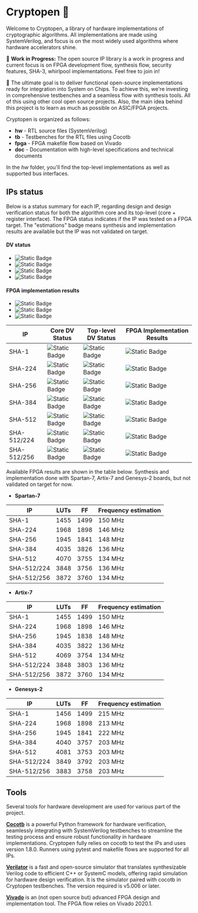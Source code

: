 # Cryptopen  🔐

Welcome to Cryptopen, a library of hardware implementations of cryptographic algorithms. All implementations are made using SystemVerilog, and focus is on the most widely used algorithms where hardware accelerators shine.

🚧 **Work in Progress:** The open source IP library is a work in progress and current focus is on FPGA development flow, synthesis flow, security features, SHA-3, whirlpool implementations. Feel free to join in!

🚀 The ultimate goal is to deliver functional open-source implementations ready for integration into System on Chips. To achieve this, we're investing in comprehensive testbenches and a seamless flow with synthesis tools. All of this using other cool open source projects. Also, the main idea behind this project is to learn as much as possible on ASIC/FPGA projects.

Cryptopen is organized as follows:

- **hw** - RTL source files (SystemVerilog)
- **tb** - Testbenches for the RTL files using Cocotb
- **fpga** - FPGA makefile flow based on Vivado
- **doc** - Documentation with high-level specifications and technical documents

In the *hw* folder, you'll find the top-level implementations as well as supported bus interfaces.

## IPs status

Below is a status summary for each IP, regarding design and design verification status for both the algorithm core and its top-level (core + register interface).
The FPGA status indicates if the IP was tested on a FPGA target.
The "estimations" badge means synthesis and implementation results are available but the IP was not validated on target.

#### DV status

[yvrfd]: https://img.shields.io/badge/verified-98ff98
[uvrfd]: https://img.shields.io/badge/under_verification-93e9be
[nvrfd]: https://img.shields.io/badge/not_verified-708238
[ndsnd]: https://img.shields.io/badge/not_designed-b2ac88

- ![Static Badge][ndsnd]
- ![Static Badge][nvrfd]
- ![Static Badge][uvrfd]
- ![Static Badge][yvrfd]

#### FPGA implementation results

[none]: https://img.shields.io/badge/none-b2ac88
[estm]: https://img.shields.io/badge/estimations-93e9be
[vald]: https://img.shields.io/badge/validated-98ff98

- ![Static Badge][none]
- ![Static Badge][estm]
- ![Static Badge][vald]

| IP          | Core DV Status         | Top-level DV Status    | FPGA Implementation Results |
|-------------|------------------------|------------------------|-----------------------------|
| SHA-1       | ![Static Badge][yvrfd] | ![Static Badge][uvrfd] | ![Static Badge][estm]       |
| SHA-224     | ![Static Badge][yvrfd] | ![Static Badge][uvrfd] | ![Static Badge][estm]       |
| SHA-256     | ![Static Badge][yvrfd] | ![Static Badge][uvrfd] | ![Static Badge][estm]       |
| SHA-384     | ![Static Badge][yvrfd] | ![Static Badge][uvrfd] | ![Static Badge][estm]       |
| SHA-512     | ![Static Badge][yvrfd] | ![Static Badge][uvrfd] | ![Static Badge][estm]       |
| SHA-512/224 | ![Static Badge][yvrfd] | ![Static Badge][uvrfd] | ![Static Badge][estm]       |
| SHA-512/256 | ![Static Badge][yvrfd] | ![Static Badge][uvrfd] | ![Static Badge][estm]       |

Available FPGA results are shown in the table below.
Synthesis and implementation done with Spartan-7, Artix-7 and Genesys-2 boards, but not validated on target for now.

- **Spartan-7**

| IP          | LUTs | FF   | Frequency estimation |
|-------------|------|------|----------------------|
| SHA-1       | 1455 | 1499 | 150 MHz              |
| SHA-224     | 1968 | 1898 | 146 MHz              |
| SHA-256     | 1945 | 1841 | 148 MHz              |
| SHA-384     | 4035 | 3826 | 136 MHz              |
| SHA-512     | 4070 | 3755 | 134 MHz              |
| SHA-512/224 | 3848 | 3756 | 136 MHz              |
| SHA-512/256 | 3872 | 3760 | 134 MHz              |

- **Artix-7**

| IP          | LUTs | FF   | Frequency estimation |
|-------------|------|------|----------------------|
| SHA-1       | 1455 | 1499 | 150 MHz              |
| SHA-224     | 1968 | 1898 | 146 MHz              |
| SHA-256     | 1945 | 1838 | 148 MHz              |
| SHA-384     | 4035 | 3822 | 136 MHz              |
| SHA-512     | 4069 | 3754 | 134 MHz              |
| SHA-512/224 | 3848 | 3803 | 136 MHz              |
| SHA-512/256 | 3872 | 3760 | 134 MHz              |

- **Genesys-2**

| IP          | LUTs | FF   | Frequency estimation |
|-------------|------|------|----------------------|
| SHA-1       | 1456 | 1499 | 215 MHz              |
| SHA-224     | 1968 | 1898 | 213 MHz              |
| SHA-256     | 1945 | 1841 | 222 MHz              |
| SHA-384     | 4040 | 3757 | 203 MHz              |
| SHA-512     | 4081 | 3753 | 203 MHz              |
| SHA-512/224 | 3849 | 3792 | 203 MHz              |
| SHA-512/256 | 3883 | 3758 | 203 MHz              |

## Tools

Several tools for hardware development are used for various part of the project.

**[Cocotb](https://github.com/cocotb/cocotb)** is a powerful Python framework for hardware verification, seamlessly integrating with SystemVerilog testbenches to streamline the testing process and ensure robust functionality in hardware implementations. Cryptopen fully relies on cocotb to test the IPs and uses version 1.8.0. Runners using pytest and makefile flows are supported for all IPs.

**[Verilator](https://github.com/verilator/verilator)** is a fast and open-source simulator that translates synthesizable Verilog code to efficient C++ or SystemC models, offering rapid simulation for hardware design verification. It is the simulator paired with cocotb in Cryptopen testbenches. The version required is v5.006 or later.

**[Vivado](https://www.xilinx.com/products/design-tools/vivado.html)** is an (not open source but) advanced FPGA design and implementation tool. The FPGA flow relies on Vivado 2020.1.
